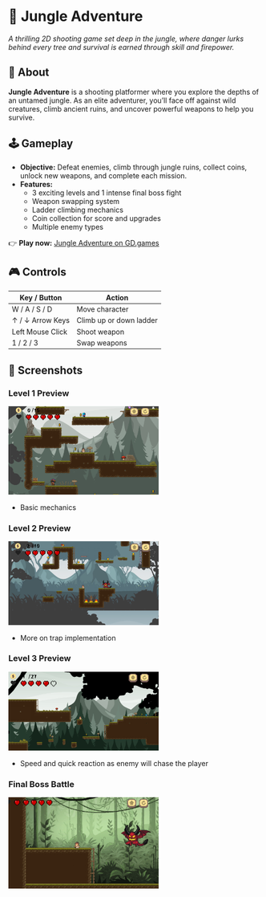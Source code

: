 # 🌴 Jungle Adventure

_A thrilling 2D shooting game set deep in the jungle, where danger lurks behind every tree and survival is earned through skill and firepower._

## 🧠 About

**Jungle Adventure** is a shooting platformer where you explore the depths of an untamed jungle. As an elite adventurer, you’ll face off against wild creatures, climb ancient ruins, and uncover powerful weapons to help you survive.


## 🕹️ Gameplay

- **Objective:** Defeat enemies, climb through jungle ruins, collect coins, unlock new weapons, and complete each mission.
- **Features:**
  - 3 exciting levels and 1 intense final boss fight
  - Weapon swapping system
  - Ladder climbing mechanics
  - Coin collection for score and upgrades
  - Multiple enemy types 

👉 **Play now:** [Jungle Adventure on GD.games](https://gd.games/games/fb586c23-e393-477c-97e2-39de88f4c903)



## 🎮 Controls
| Key / Button       | Action                  |
|--------------------|-------------------------|
| W / A / S / D      | Move character          |
| ↑ / ↓ Arrow Keys   | Climb up or down ladder |
| Left Mouse Click   | Shoot weapon            |
| 1 / 2 / 3           | Swap weapons            |


## 📸 Screenshots

### Level 1 Preview  
<img src="Level1.png" width="300" alt="Level 1 Preview">

- Basic mechanics


### Level 2 Preview  
<img src="Level2.png" width="300" alt="Level 2 Preview">

- More on trap implementation


### Level 3 Preview  
<img src="Level3.png" width="300" alt="Level 3 Preview">

- Speed and quick reaction as enemy will chase the player


### Final Boss Battle  
<img src="Boss.png" width="300" alt="Final Boss Battle">

